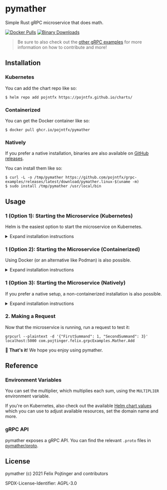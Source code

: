 # pymather

Simple Rust gRPC microservice that does math.

[![Docker Pulls](https://img.shields.io/docker/pulls/pojntfx/pymather?label=docker%20pulls)](https://hub.docker.com/r/pojntfx/pymather)
[![Binary Downloads](https://img.shields.io/github/downloads/pojntfx/grpc-examples/latest/pymather.linux-x86_64?label=binary%20downloads)](https://github.com/pojntfx/grpc-examples/releases)

> Be sure to also check out the [other gRPC examples](../README.md) for more information on how to contribute and more!

## Installation

### Kubernetes

You can add the chart repo like so:

```shell
$ helm repo add pojntfx https://pojntfx.github.io/charts/
```

### Containerized

You can get the Docker container like so:

```shell
$ docker pull ghcr.io/pojntfx/pymather
```

### Natively

If you prefer a native installation, binaries are also available on [GitHub releases](https://github.com/pojntfx/grpc-examples/releases).

You can install them like so:

```shell
$ curl -L -o /tmp/pymather https://github.com/pojntfx/grpc-examples/releases/latest/download/pymather.linux-$(uname -m)
$ sudo install /tmp/pymather /usr/local/bin
```

## Usage

### 1 (Option 1): Starting the Microservice (Kubernetes)

Helm is the easiest option to start the microservice on Kubernetes.

<details>
  <summary>Expand installation instructions</summary>

Run the following; see the [Reference](#reference) for more configuration parameters:

```shell
$ helm install pymather pojntfx/pymather --set app.multiplier=1
```

The logs are available like so:

```shell
$ kubectl logs pymather
```

  </details>

### 1 (Option 2): Starting the Microservice (Containerized)

Using Docker (or an alternative like Podman) is also possible.

<details>
  <summary>Expand installation instructions</summary>

Run the following; see the [Reference](#reference) for more configuration parameters:

```shell
$ docker run \
    --name pymather \
    -d \
    --restart always \
    -p 5000:5000 \
    -e MULTIPLIER=1 \
    ghcr.io/pojntfx/pymather
```

The logs are available like so:

```shell
$ docker logs pymather
```

  </details>

### 1 (Option 3): Starting the Microservice (Natively)

If you prefer a native setup, a non-containerized installation is also possible.

<details>
  <summary>Expand installation instructions</summary>

First, create a systemd service for it; see the [Reference](#reference) for more configuration parameters::

```shell
$ mkdir -p ~/.config/systemd/user/
$ cat <<EOT >~/.config/systemd/user/pymather.service
[Unit]
Description=pymather

[Service]
Environment="MULTIPLIER=1"
ExecStart=/usr/local/bin/pymather

[Install]
WantedBy=multi-user.target
EOT
```

Finally, reload systemd and enable the service:

```shell
$ systemctl --user daemon-reload
$ systemctl --user enable --now pymather
```

You can get the logs like so:

```shell
$ journalctl --user -u pymather
```

  </details>

### 2. Making a Request

Now that the microservice is running, run a request to test it:

```shell
grpcurl --plaintext -d '{"FirstSummand": 1, "SecondSummand": 3}' localhost:5000 com.pojtinger.felix.grpcExamples.Mather.Add
```

🚀 **That's it**! We hope you enjoy using pymather.

## Reference

### Environment Variables

You can set the multiplier, which multiplies each sum, using the `MULTIPLIER` environment variable.

If you're on Kubernetes, also check out the available [Helm chart values](./charts/pymather/values.yaml) which you can use to adjust available resources, set the domain name and more.

### gRPC API

pymather exposes a gRPC API. You can find the relevant `.proto` files in [pymather/proto](./pymather/proto).

## License

pymather (c) 2021 Felix Pojtinger and contributors

SPDX-License-Identifier: AGPL-3.0
